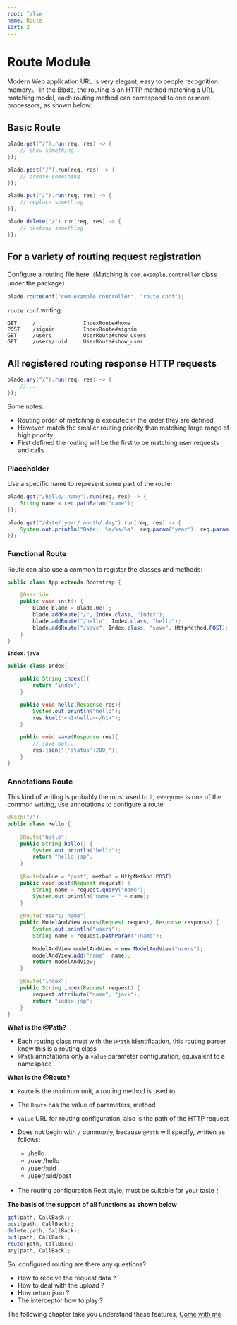 ```yaml
---
root: false
name: Route
sort: 2
---
```


# Route Module

Modern Web application URL is very elegant, easy to people recognition memory。
In the Blade, the routing is an HTTP method matching a URL matching model, each routing method can correspond to one or more processors, as shown below:

## Basic Route

```java
blade.get("/").run(req, res) -> {
    // show something
});

blade.post("/").run(req, res) -> {
    // create something
});

blade.put("/").run(req, res) -> {
    // replace something
});

blade.delete("/").run(req, res) -> {
    // destroy something
});
```

## For a variety of routing request registration

Configure a routing file here（Matching is `com.example.controller` class under the package）

```java
blade.routeConf("com.example.controller", "route.conf");
```

`route.conf` writing:

```
GET     /               IndexRoute#home
POST    /signin         IndexRoute#signin
GET     /users          UserRoute#show_users
GET     /users/:uid     UserRoute#show_user
```

## All registered routing response HTTP requests

```java
blade.any("/").run(req, res) -> {
    // ...
});
```


Some notes:

- Routing order of matching is executed in the order they are defined
- However, match the smaller routing priority than matching large range of high priority.
- First defined the routing will be the first to be matching user requests and calls

### Placeholder

Use a specific name to represent some part of the route:

```java
blade.get("/hello/:name").run(req, res) -> {
    String name = req.pathParam("name");
});

blade.get("/date/:year/:month/:day").run(req, res) -> {
    System.out.println("Date:  %s/%s/%s", req.param("year"), req.param("month"), req.param("day"))
});
```

### Functional Route

Route can also use a common to register the classes and methods:

```java
public class App extends Bootstrap {

    @Override
    public void init() {
    	Blade blade = Blade.me();
    	blade.addRoute("/", Index.class, "index");
    	blade.addRoute("/hello", Index.class, "hello");
    	blade.addRoute("/save", Index.class, "save", HttpMethod.POST);
    }
}
```

**`Index.java`**

```java
public class Index{

	public String index(){
		return "index";
	}

	public void hello(Response res){
		System.out.println("hello");
		res.html("<h1>hello~</h1>");
	}

	public void save(Response res){
		// save opt...
		res.json("{'status':200}");
	}
}
```

### Annotations Route

This kind of writing is probably the most used to it, everyone is one of the common writing, use annotations to configure a route

```java
@Path("/")
public class Hello {
    
    @Route("hello")
    public String hello() {
        System.out.println("hello");
        return "hello.jsp";
    }
        
    @Route(value = "post", method = HttpMethod.POST)
    public void post(Request request) {
        String name = request.query("name");
        System.out.println("name = " + name);
    }
    
    @Route("users/:name")
    public ModelAndView users(Request request, Response response) {
        System.out.println("users");
        String name = request.pathParam(":name");
        
        ModelAndView modelAndView = new ModelAndView("users");
        modelAndView.add("name", name);
        return modelAndView;
    }

    @Route("index")
    public String index(Request request) {
        request.attribute("name", "jack");
        return "index.jsp";
    }
}
```

**What is the @Path?**

+ Each routing class must with the `@Path` identification, this routing parser know this is a routing class
+ `@Path` annotations only a `value` parameter configuration, equivalent to a namespace
    
**What is the @Route?**

+ `Route` is the minimum unit, a routing method is used to
+ The `Route` has the value of parameters, method
+ `value` URL for routing configuration, also is the path of the HTTP request
+ Does not begin with `/` commonly, because `@Path` will specify, written as follows:
    * /hello
    * /user/hello
    * /user/:uid
    * /user/:uid/post
    
+ The routing configuration Rest style, must be suitable for your taste！

**The basis of the support of all functions as shown below**

```java
get(path, CallBack);
post(path, CallBack);
delete(path, CallBack);
put(path, CallBack);
route(path, CallBack);
any(path, CallBack);
```

So, configured routing are there any questions?

- How to receive the request data ?
- How to deal with the upload ?
- How return json ?
- The interceptor how to play ?

The following chapter take you understand these features, [Come with me](./requestresponse)
